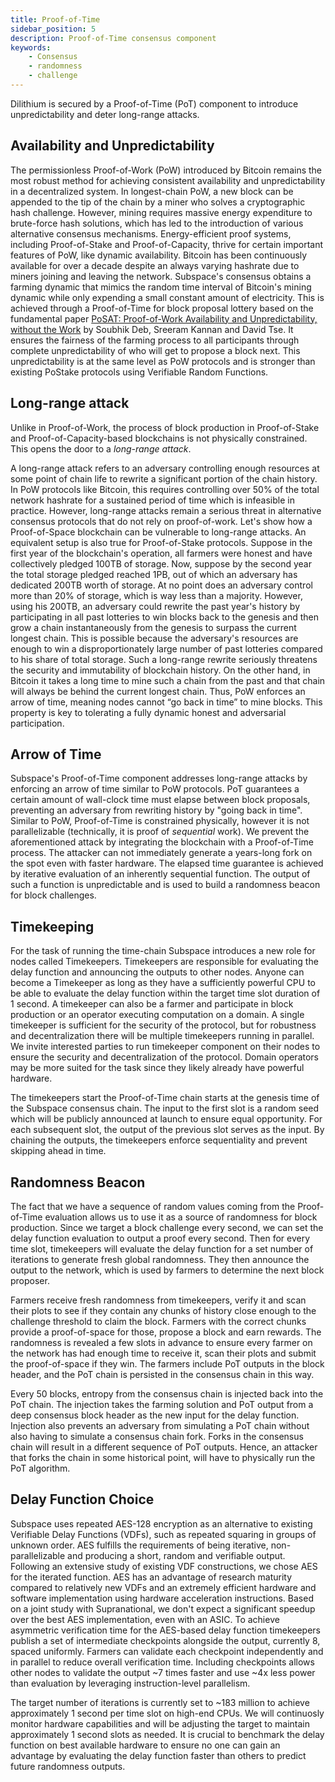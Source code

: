 ```yaml
---
title: Proof-of-Time
sidebar_position: 5
description: Proof-of-Time consensus component
keywords:
    - Consensus
    - randomness
    - challenge
---
```

Dilithium is secured by a Proof-of-Time (PoT) component to introduce unpredictability and deter long-range attacks. 

## Availability and Unpredictability

The permissionless Proof-of-Work (PoW) introduced by Bitcoin remains the most robust method for achieving consistent availability and unpredictability in a decentralized system. In longest-chain PoW, a new block can be appended to the tip of the chain by a miner who solves a cryptographic hash challenge. However, mining requires massive energy expenditure to brute-force hash solutions, which has led to the introduction of various alternative consensus mechanisms. Energy-efficient proof systems, including Proof-of-Stake and Proof-of-Capacity, thrive for certain important features of PoW, like dynamic availability. Bitcoin has been continuously available for over a decade despite an always varying hashrate due to miners joining and leaving the network. 
Subspace's consensus obtains a farming dynamic that mimics the random time interval of Bitcoin's mining dynamic while only expending a small constant amount of electricity. This is achieved through a Proof-of-Time for block proposal lottery based on the fundamental paper [PoSAT: Proof-of-Work Availability and Unpredictability, without the Work](https://arxiv.org/abs/2010.08154) by Soubhik Deb, Sreeram Kannan and David Tse. It ensures the fairness of the farming process to all participants through complete unpredictability of who will get to propose a block next. This unpredictability is at the same level as PoW protocols and is stronger than existing PoStake protocols using Verifiable Random Functions.

## Long-range attack

Unlike in Proof-of-Work, the process of block production in Proof-of-Stake and Proof-of-Capacity-based
blockchains is not physically constrained. This opens the door to a _long-range attack_.

A long-range attack refers to an adversary controlling enough resources at some point of chain life to rewrite a significant portion of the chain history. In PoW protocols like Bitcoin, this requires controlling over 50% of the total network hashrate for a sustained period of time which is infeasible in practice. However, long-range attacks remain a serious threat in alternative consensus protocols that do not rely on proof-of-work.
Let's show how a Proof-of-Space blockchain can be vulnerable to long-range attacks. An equivalent setup is also true for Proof-of-Stake protocols.
Suppose in the first year of the blockchain's operation, all farmers were honest and have collectively pledged 100TB of storage. Now, suppose by the second year the total storage pledged reached 1PB, out of which an adversary has dedicated 200TB worth of storage. At no point does an adversary control more than 20% of storage, which is way less than a majority. However, using his 200TB, an adversary could rewrite the past year's history by participating in all past lotteries to win blocks back to the genesis and then grow a chain instantaneously from the genesis to surpass the current longest chain. This is possible because the adversary's resources are enough to win a disproportionately large number of past lotteries compared to his share of total storage. Such a long-range rewrite seriously threatens the security and immutability of blockchain history.
On the other hand, in Bitcoin it takes a long time to mine such a chain from the past and that chain will always be behind the current longest chain. Thus, PoW enforces an arrow of time, meaning nodes cannot “go back in time” to mine blocks. This property is key to tolerating a fully dynamic honest and adversarial participation.

## Arrow of Time

Subspace's Proof-of-Time component addresses long-range attacks by enforcing an arrow of time similar to PoW protocols. PoT guarantees a certain amount of wall-clock time must elapse between block proposals, preventing an adversary from rewriting history by "going back in time". Similar to PoW, Proof-of-Time is constrained physically, however it is not parallelizable (technically, it is proof of _sequential_ work). We prevent the aforementioned attack by integrating the blockchain with a Proof-of-Time process. The attacker can not immediately generate a years-long fork on the spot even with faster hardware.
The elapsed time guarantee is achieved by iterative evaluation of an inherently sequential function. The output of such a function is unpredictable and is used to build a randomness beacon for block challenges. 

## Timekeeping

For the task of running the time-chain Subspace introduces a new role for nodes called Timekeepers. Timekeepers are responsible for evaluating the delay function and announcing the outputs to other nodes. Anyone can become a Timekeeper as long as they have a sufficiently powerful CPU to be able to evaluate the delay function within the target time slot duration of 1 second. A timekeeper can also be a farmer and participate in block production or an operator executing computation on a domain. 
A single timekeeper is sufficient for the security of the protocol, but for robustness and decentralization there will be multiple timekeepers running in parallel. We invite interested parties to run timekeeper component on their nodes to ensure the security and decentralization of the protocol. Domain operators may be more suited for the task since they likely already have powerful hardware.

The timekeepers start the Proof-of-Time chain starts at the genesis time of the Subspace consensus chain. The input to the first slot is a random seed which will be publicly announced at launch to ensure equal opportunity. For each subsequent slot, the output of the previous slot serves as the input. By chaining the outputs, the timekeepers enforce sequentiality and prevent skipping ahead in time.

## Randomness Beacon

The fact that we have a sequence of random values coming from the Proof-of-Time evaluation allows us to use it
as a source of randomness for block production. Since we target a block challenge every second, we can set the delay function evaluation to output a proof every second. Then for every time slot, timekeepers will evaluate the delay function for a set number of iterations to generate fresh global randomness. They then announce the output to the network, which is used by farmers to determine the next block proposer.

<!-- ![ProofOfTimeChallenges](../../../src/Images/PoTChallenges.png) -->

Farmers receive fresh randomness from timekeepers, verify it and scan their plots to see if they contain any chunks of history close enough to the challenge threshold to claim the block. Farmers with the correct chunks provide a proof-of-space for those, propose a block and earn rewards. The randomness is revealed a few slots in advance to ensure every farmer on the network has had enough time to receive it, scan their plots and submit the proof-of-space if they win. The farmers include PoT outputs in the block header, and the PoT chain is persisted in the consensus chain in this way.

Every 50 blocks, entropy from the consensus chain is injected back into the PoT chain. The injection takes the farming solution and PoT output from a deep consensus block header as the new input for the delay function. Injection also prevents an adversary from simulating a PoT chain without also having to simulate a consensus chain fork. Forks in the consensus chain will result in a different sequence of PoT outputs. Hence, an attacker that forks the chain in some historical point, will have to physically run the PoT algorithm. 

## Delay Function Choice

Subspace uses repeated AES-128 encryption as an alternative to existing Verifiable Delay Functions (VDFs), such as repeated squaring in groups of unknown order. AES fulfills the requirements of being iterative, non-parallelizable and producing a short, random and verifiable output.
Following an extensive study of existing VDF constructions, we chose AES for the iterated function. AES has an advantage of research maturity compared to relatively new VDFs and an extremely efficient hardware and software implementation using hardware acceleration instructions. Based on a joint study with Supranational, we don't expect a significant speedup over the best AES implementation, even with an ASIC.
To achieve asymmetric verification time for the AES-based delay function timekeepers publish a set of intermediate checkpoints alongside the output, currently 8, spaced uniformly. Farmers can validate each checkpoint independently and in parallel to reduce overall verification time. Including checkpoints allows other nodes to validate the output ~7 times faster and use ~4x less power than evaluation by leveraging instruction-level parallelism. 

<!-- ![ProofOfTime](../../../src/Images/ProofofTime.png) -->

The target number of iterations is currently set to ~183 million to achieve approximately 1 second per time slot on high-end CPUs. We will continuosly monitor hardware capabilities and will be adjusting the target to maintain approximately 1 second slots as needed. It is crucial to benchmark the delay function on best available hardware to ensure no one can gain an advantage by evaluating the delay function faster than others to predict future randomness outputs.

